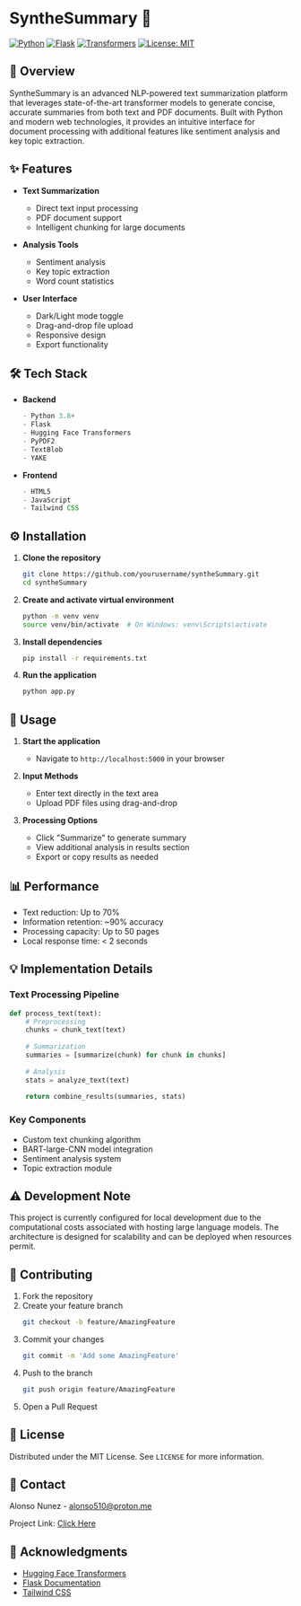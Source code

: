 # SyntheSummary 📄 

[![Python](https://img.shields.io/badge/Python-3.8+-blue.svg)](https://www.python.org)
[![Flask](https://img.shields.io/badge/Flask-2.0.1-red.svg)](https://flask.palletsprojects.com/)
[![Transformers](https://img.shields.io/badge/Transformers-4.35.2-yellow.svg)](https://huggingface.co/transformers)
[![License: MIT](https://img.shields.io/badge/License-MIT-green.svg)](https://opensource.org/licenses/MIT)

## 📌 Overview

SyntheSummary is an advanced NLP-powered text summarization platform that leverages state-of-the-art transformer models to generate concise, accurate summaries from both text and PDF documents. Built with Python and modern web technologies, it provides an intuitive interface for document processing with additional features like sentiment analysis and key topic extraction.


## ✨ Features

- **Text Summarization**
  - Direct text input processing
  - PDF document support
  - Intelligent chunking for large documents
  
- **Analysis Tools**
  - Sentiment analysis
  - Key topic extraction
  - Word count statistics

- **User Interface**
  - Dark/Light mode toggle
  - Drag-and-drop file upload
  - Responsive design
  - Export functionality

## 🛠️ Tech Stack

- **Backend**
  ```python
  - Python 3.8+
  - Flask
  - Hugging Face Transformers
  - PyPDF2
  - TextBlob
  - YAKE
  ```

- **Frontend**
  ```javascript
  - HTML5
  - JavaScript
  - Tailwind CSS
  ```

## ⚙️ Installation

1. **Clone the repository**
   ```bash
   git clone https://github.com/yourusername/syntheSummary.git
   cd syntheSummary
   ```

2. **Create and activate virtual environment**
   ```bash
   python -m venv venv
   source venv/bin/activate  # On Windows: venv\Scripts\activate
   ```

3. **Install dependencies**
   ```bash
   pip install -r requirements.txt
   ```

4. **Run the application**
   ```bash
   python app.py
   ```

## 🚀 Usage

1. **Start the application**
   - Navigate to `http://localhost:5000` in your browser

2. **Input Methods**
   - Enter text directly in the text area
   - Upload PDF files using drag-and-drop

3. **Processing Options**
   - Click "Summarize" to generate summary
   - View additional analysis in results section
   - Export or copy results as needed

## 📊 Performance

- Text reduction: Up to 70%
- Information retention: ~90% accuracy
- Processing capacity: Up to 50 pages
- Local response time: < 2 seconds

## 💡 Implementation Details

### Text Processing Pipeline
```python
def process_text(text):
    # Preprocessing
    chunks = chunk_text(text)
    
    # Summarization
    summaries = [summarize(chunk) for chunk in chunks]
    
    # Analysis
    stats = analyze_text(text)
    
    return combine_results(summaries, stats)
```

### Key Components
- Custom text chunking algorithm
- BART-large-CNN model integration
- Sentiment analysis system
- Topic extraction module

## ⚠️ Development Note

This project is currently configured for local development due to the computational costs associated with hosting large language models. The architecture is designed for scalability and can be deployed when resources permit.

## 🤝 Contributing

1. Fork the repository
2. Create your feature branch
   ```bash
   git checkout -b feature/AmazingFeature
   ```
3. Commit your changes
   ```bash
   git commit -m 'Add some AmazingFeature'
   ```
4. Push to the branch
   ```bash
   git push origin feature/AmazingFeature
   ```
5. Open a Pull Request

## 📝 License

Distributed under the MIT License. See `LICENSE` for more information.

## 👤 Contact

Alonso Nunez - alonso510@proton.me

Project Link: [Click Here](https://github.com/alonso510/capstone)

## 🙏 Acknowledgments

- [Hugging Face Transformers](https://huggingface.co/transformers)
- [Flask Documentation](https://flask.palletsprojects.com/)
- [Tailwind CSS](https://tailwindcss.com/)
